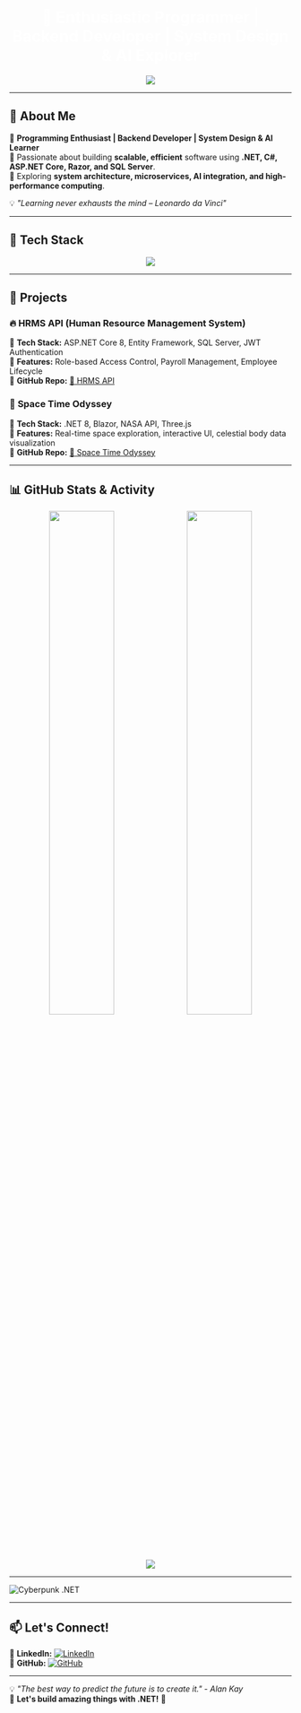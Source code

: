 <!-- GitHub Profile README.md -->

<div align="center">
  <h1 style="color: white;">🚀 Enthusiastic Programmer | Backend Developer | System Design & AI Explorer</h1>
  <img src="https://readme-typing-svg.demolab.com?font=Fira+Code&weight=700&size=25&pause=1000&color=FFFFFF&center=true&vCenter=true&width=800&lines=Building+Scalable+%26+Efficient+Software;Exploring+AI%2C+System+Design%2C+Microservices;Passionate+About+.NET%2C+C%23%2C+Javascript%2C+MachineLearning;Let's+Build+Something+Awesome+Together!">
</div>

---

## 🎯 **About Me**
🔹 **Programming Enthusiast | Backend Developer | System Design & AI Learner**  
🔹 Passionate about building **scalable, efficient** software using **.NET, C#, ASP.NET Core, Razor, and SQL Server**.  
🔹 Exploring **system architecture, microservices, AI integration, and high-performance computing**.  

💡 _"Learning never exhausts the mind – Leonardo da Vinci"_  

---

## 🚀 **Tech Stack**
<div align="center">
  <img src="https://skillicons.dev/icons?i=dotnet,cs,razor,blazor,html,css,tailwind,bootstrap,js,ts,react,angular,sqlserver,git,docker" />
</div>

---

## 🌟 **Projects**
### 🔥 **HRMS API (Human Resource Management System)**
🔹 **Tech Stack:** ASP.NET Core 8, Entity Framework, SQL Server, JWT Authentication  
🔹 **Features:** Role-based Access Control, Payroll Management, Employee Lifecycle  
🔹 **GitHub Repo:** [🔗 HRMS API](https://github.com/ChowdhuryMunir/HRMS-API)  

### 🌌 **Space Time Odyssey**
🔹 **Tech Stack:** .NET 8, Blazor, NASA API, Three.js  
🔹 **Features:** Real-time space exploration, interactive UI, celestial body data visualization  
🔹 **GitHub Repo:** [🔗 Space Time Odyssey](https://github.com/ChowdhuryMunir/SpaceTimeOdyssey)  

---

## 📊 **GitHub Stats & Activity**
<div align="center">
  <img src="https://github-readme-stats.vercel.app/api?username=ChowdhuryMunir&show_icons=true&theme=tokyonight" width="48%" />
  <img src="https://github-readme-streak-stats.herokuapp.com/?user=ChowdhuryMunir&theme=tokyonight" width="48%" />
</div>

<div align="center">
  <img src="https://github-readme-activity-graph.vercel.app/graph?username=ChowdhuryMunir&theme=react-dark" />
</div>

---



![Cyberpunk .NET](https://media4.giphy.com/media/v1.Y2lkPTc5MGI3NjExanVmZ2J5aGpmNzU0NHZxM2Ywd2NkZHk2MHZzemo1b2tuMGZweG16NCZlcD12MV9pbnRlcm5hbF9naWZfYnlfaWQmY3Q9Zw/3ohs7KViF6rA4aan5u/giphy.gif)


---

## 📫 **Let's Connect!**
🔗 **LinkedIn:** [![LinkedIn](https://img.shields.io/badge/-LinkedIn-0077B5?style=flat&logo=linkedin&logoColor=white)](https://www.linkedin.com/in/munir-chowdhury-saif/)  
🔗 **GitHub:** [![GitHub](https://img.shields.io/badge/-GitHub-181717?style=flat&logo=github&logoColor=white)](https://github.com/ChowdhuryMunir)  

---

💡 _"The best way to predict the future is to create it." - Alan Kay_  
🚀 **Let's build amazing things with .NET!** 🚀

